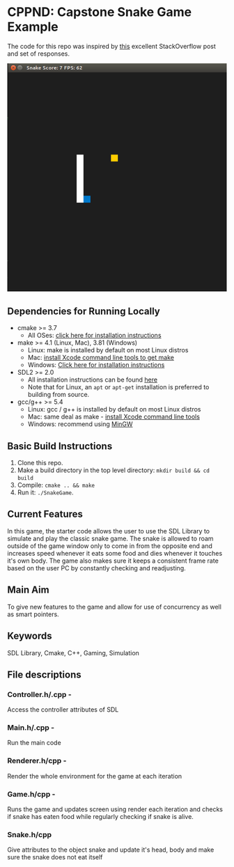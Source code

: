 # CPPND: Capstone Snake Game Example

The code for this repo was inspired by [this](https://codereview.stackexchange.com/questions/212296/snake-game-in-c-with-sdl) excellent StackOverflow post and set of responses.

<img src="snake_game.gif"/>

## Dependencies for Running Locally
* cmake >= 3.7
  * All OSes: [click here for installation instructions](https://cmake.org/install/)
* make >= 4.1 (Linux, Mac), 3.81 (Windows)
  * Linux: make is installed by default on most Linux distros
  * Mac: [install Xcode command line tools to get make](https://developer.apple.com/xcode/features/)
  * Windows: [Click here for installation instructions](http://gnuwin32.sourceforge.net/packages/make.htm)
* SDL2 >= 2.0
  * All installation instructions can be found [here](https://wiki.libsdl.org/Installation)
  * Note that for Linux, an `apt` or `apt-get` installation is preferred to building from source.
* gcc/g++ >= 5.4
  * Linux: gcc / g++ is installed by default on most Linux distros
  * Mac: same deal as make - [install Xcode command line tools](https://developer.apple.com/xcode/features/)
  * Windows: recommend using [MinGW](http://www.mingw.org/)

## Basic Build Instructions

1. Clone this repo.
2. Make a build directory in the top level directory: `mkdir build && cd build`
3. Compile: `cmake .. && make`
4. Run it: `./SnakeGame`.

## Current Features

In this game, the starter code allows the user to use the SDL Library to simulate and play the classic snake game. The snake is allowed to roam outside of the game window only to come in from the opposite end and increases speed whenever it eats some food and dies whenever it touches it's own body. The game also makes sure it keeps a consistent frame rate based on the user PC by constantly checking and readjusting.

## Main Aim

To give new features to the game and allow for use of concurrency as well as smart pointers.

## Keywords

SDL Library, Cmake, C++, Gaming, Simulation

## File descriptions

### Controller.h/.cpp -
Access the controller attributes of SDL

### Main.h/.cpp -
Run the main code

### Renderer.h/cpp -
Render the whole environment for the game at each iteration

### Game.h/cpp -
Runs the game and updates screen using render each iteration and checks if snake has eaten food while regularly checking if snake is alive.

### Snake.h/cpp
Give attributes to the object snake and update it's head, body and make sure the snake does not eat itself
